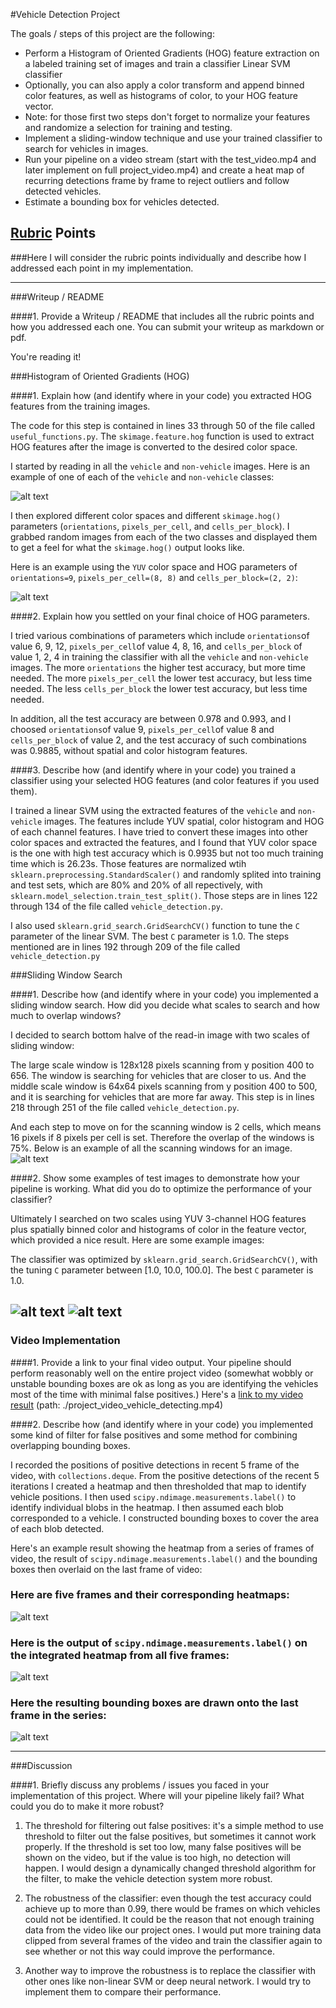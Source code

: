 #Vehicle Detection Project

The goals / steps of this project are the following:

* Perform a Histogram of Oriented Gradients (HOG) feature extraction on a labeled training set of images and train a classifier Linear SVM classifier
* Optionally, you can also apply a color transform and append binned color features, as well as histograms of color, to your HOG feature vector. 
* Note: for those first two steps don't forget to normalize your features and randomize a selection for training and testing.
* Implement a sliding-window technique and use your trained classifier to search for vehicles in images.
* Run your pipeline on a video stream (start with the test_video.mp4 and later implement on full project_video.mp4) and create a heat map of recurring detections frame by frame to reject outliers and follow detected vehicles.
* Estimate a bounding box for vehicles detected.

[//]: # (Image References)
[image1]: ./output_images/car_notCar.jpg
[image2]: ./output_images/features.jpg
[image3]: ./output_images/test1_scanning_window.jpg
[image4]: ./output_images/test6_scanning_window.jpg
[image5]: ./output_images/video_frames_heatmap.jpg
[image6]: ./output_images/output_labels.jpg
[image7]: ./output_images/output_bbox.jpg
[image8]: ./output_images/all_scanning_windows.jpg
[video1]: ./output_images/project_video_vehicle_detecting.mp4

## [Rubric](https://review.udacity.com/#!/rubrics/513/view) Points
###Here I will consider the rubric points individually and describe how I addressed each point in my implementation.  

---
###Writeup / README

####1. Provide a Writeup / README that includes all the rubric points and how you addressed each one.  You can submit your writeup as markdown or pdf.  

You're reading it!

###Histogram of Oriented Gradients (HOG)

####1. Explain how (and identify where in your code) you extracted HOG features from the training images.

The code for this step is contained in lines 33 through 50 of the file called `useful_functions.py`. The `skimage.feature.hog` function is used to extract HOG features after the image is converted to the desired color space. 

I started by reading in all the `vehicle` and `non-vehicle` images.  Here is an example of one of each of the `vehicle` and `non-vehicle` classes:

![alt text][image1]

I then explored different color spaces and different `skimage.hog()` parameters (`orientations`, `pixels_per_cell`, and `cells_per_block`).  I grabbed random images from each of the two classes and displayed them to get a feel for what the `skimage.hog()` output looks like.

Here is an example using the `YUV` color space and HOG parameters of `orientations=9`, `pixels_per_cell=(8, 8)` and `cells_per_block=(2, 2)`:


![alt text][image2]

####2. Explain how you settled on your final choice of HOG parameters.

I tried various combinations of parameters which include `orientations`of value 6, 9, 12, `pixels_per_cell`of value 4, 8, 16, and `cells_per_block` of value 1, 2, 4 in training the classifier with all the `vehicle` and `non-vehicle` images. The more `orientations` the higher test accuracy, but more time needed. The more `pixels_per_cell` the lower test accuracy, but less time needed. The less `cells_per_block` the lower test accuracy, but less time needed.

In addition, all the test accuracy are between 0.978 and 0.993, and I choosed `orientations`of value 9, `pixels_per_cell`of value 8 and `cells_per_block` of value 2, and the test accuracy of such combinations was 0.9885, without spatial and color histogram features.

####3. Describe how (and identify where in your code) you trained a classifier using your selected HOG features (and color features if you used them).

I trained a linear SVM using the extracted features of the `vehicle` and `non-vehicle` images. The features include YUV spatial, color histogram and HOG of each channel features. I have tried to convert these images into other color spaces and extracted the features, and I found that YUV color space is the one with high test accuracy which is 0.9935 but not too much training time which is 26.23s. Those features are normalized wtih `sklearn.preprocessing.StandardScaler()` and randomly splited into training and test sets, which are 80% and 20% of all repectively, with `sklearn.model_selection.train_test_split()`. Those steps are in lines 122 through 134 of the file called `vehicle_detection.py`.

I also used `sklearn.grid_search.GridSearchCV()` function to tune the `C` parameter of the linear SVM. The best `C` parameter is 1.0.
The steps mentioned are in lines 192 through 209 of the file called `vehicle_detection.py`

###Sliding Window Search

####1. Describe how (and identify where in your code) you implemented a sliding window search.  How did you decide what scales to search and how much to overlap windows?

I decided to search bottom halve of the read-in image with two scales of sliding window:

The large scale window is 128x128 pixels scanning from y position 400 to 656. The window is searching for vehicles that are closer to us. And the middle scale window is 64x64 pixels scanning from y position 400 to 500, and it is searching for vehicles that are more far away. This step is in lines 218 through 251 of the file called `vehicle_detection.py`.

And each step to move on for the scanning window is 2 cells, which means 16 pixels if 8 pixels per cell is set. Therefore the overlap of the windows is 75%. Below is an example of all the scanning windows for an image. 
![alt text][image8]

####2. Show some examples of test images to demonstrate how your pipeline is working.  What did you do to optimize the performance of your classifier?

Ultimately I searched on two scales using YUV 3-channel HOG features plus spatially binned color and histograms of color in the feature vector, which provided a nice result.  Here are some example images:

The classifier was optimized by `sklearn.grid_search.GridSearchCV()`, with the tuning `C` parameter between [1.0, 10.0, 100.0]. The best `C` parameter is 1.0.

![alt text][image3]
![alt text][image4]
---

### Video Implementation

####1. Provide a link to your final video output.  Your pipeline should perform reasonably well on the entire project video (somewhat wobbly or unstable bounding boxes are ok as long as you are identifying the vehicles most of the time with minimal false positives.)
Here's a [link to my video result](./project_video_vehicle_detecting.mp4)
(path: ./project_video_vehicle_detecting.mp4)

####2. Describe how (and identify where in your code) you implemented some kind of filter for false positives and some method for combining overlapping bounding boxes.

I recorded the positions of positive detections in recent 5 frame of the video, with `collections.deque`. From the positive detections of the recent 5 iterations I created a heatmap and then thresholded that map to identify vehicle positions.  I then used `scipy.ndimage.measurements.label()` to identify individual blobs in the heatmap.  I then assumed each blob corresponded to a vehicle.  I constructed bounding boxes to cover the area of each blob detected.

Here's an example result showing the heatmap from a series of frames of video, the result of `scipy.ndimage.measurements.label()` and the bounding boxes then overlaid on the last frame of video:

### Here are five frames and their corresponding heatmaps:
![alt text][image5]

### Here is the output of `scipy.ndimage.measurements.label()` on the integrated heatmap from all five frames:
![alt text][image6]

### Here the resulting bounding boxes are drawn onto the last frame in the series:
![alt text][image7]



---

###Discussion

####1. Briefly discuss any problems / issues you faced in your implementation of this project.  Where will your pipeline likely fail?  What could you do to make it more robust?

1. The threshold for filtering out false positives: it's a simple method to use threshold to filter out the false positives, but sometimes it cannot work properly. If the threshold is set too low, many false positives will be shown on the video, but if the value is too high, no detection will happen. I would design a dynamically changed threshold algorithm for the filter, to make the vehicle detection system more robust.

2. The robustness of the classifier: even though the test accuracy could achieve up to more than 0.99, there would be frames on which vehicles could not be identified. It could be the reason that not enough training data from the video like our project ones. I would put more training data clipped from several frames of the video and train the classifier again to see whether or not this way could improve the performance.

3. Another way to improve the robustness is to replace the classifier with other ones like non-linear SVM or deep neural network. I would try to implement them to compare their performance. 

